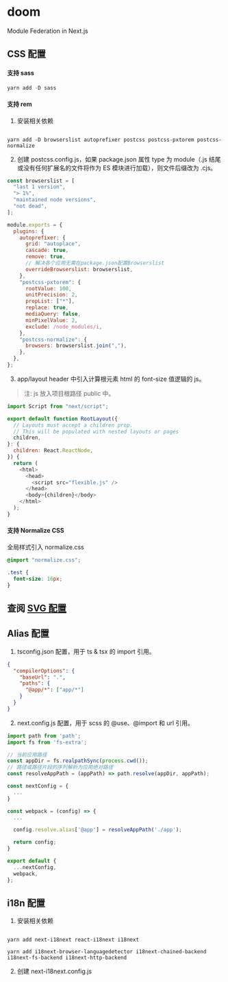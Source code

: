 # doom

Module Federation in Next.js

## CSS 配置

#### 支持 sass

```js
yarn add -D sass
```

#### 支持 rem

1. 安装相关依赖

```node

yarn add -D browserslist autoprefixer postcss postcss-pxtorem postcss-normalize

```

2. 创建 postcss.config.js，如果 package.json 属性 type 为 module（.js 结尾或没有任何扩展名的文件将作为 ES 模块进行加载），则文件后缀改为 .cjs。

```js
const browserslist = [
  "last 1 version",
  "> 1%",
  "maintained node versions",
  "not dead",
];

module.exports = {
  plugins: {
    autoprefixer: {
      grid: "autoplace",
      cascade: true,
      remove: true,
      // 解决各个应用无需在package.json配置Browserslist
      overrideBrowserslist: browserslist,
    },
    "postcss-pxtorem": {
      rootValue: 100,
      unitPrecision: 2,
      propList: ["*"],
      replace: true,
      mediaQuery: false,
      minPixelValue: 2,
      exclude: /node_modules/i,
    },
    "postcss-normalize": {
      browsers: browserslist.join(","),
    },
  },
};
```

3. app/layout header 中引入计算根元素 html 的 font-size 值逻辑的 js。

> 注: js 放入项目根路径 public 中。

```js
import Script from "next/script";

export default function RootLayout({
  // Layouts must accept a children prop.
  // This will be populated with nested layouts or pages
  children,
}: {
  children: React.ReactNode,
}) {
  return (
    <html>
      <head>
        <script src="flexible.js" />
      </head>
      <body>{children}</body>
    </html>
  );
}
```

#### 支持 Normalize CSS

全局样式引入 normalize.css

```scss
@import "normalize.css";

.test {
  font-size: 16px;
}
```

## 查阅 [SVG 配置](./docs/svg.md)

## Alias 配置

1. tsconfig.json 配置，用于 ts & tsx 的 import 引用。

```json
{
  "compilerOptions": {
    "baseUrl": ".",
    "paths": {
      "@app/*": ["app/*"]
    }
  }
}
```

2. next.config.js 配置，用于 scss 的 @use、@import 和 url 引用。

```js
import path from 'path';
import fs from 'fs-extra';

// 当前应用路径
const appDir = fs.realpathSync(process.cwd());
// 路径或路径片段的序列解析为应用绝对路径
const resolveAppPath = (appPath) => path.resolve(appDir, appPath);

const nextConfig = {
  ...
}

const webpack = (config) => {
  ...

  config.resolve.alias['@app'] = resolveAppPath('./app');

  return config;
}

export default {
  ...nextConfig,
  webpack,
};
```

## i18n 配置

1. 安装相关依赖

```node

yarn add next-i18next react-i18next i18next

yarn add i18next-browser-languagedetector i18next-chained-backend i18next-fs-backend i18next-http-backend

```

2. 创建 next-i18next.config.js

